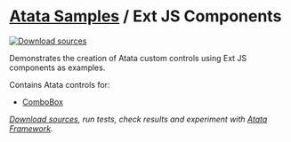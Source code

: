 # [Atata Samples](https://github.com/atata-framework/atata-samples) / Ext JS Components

[![Download sources](https://img.shields.io/badge/Download-sources-brightgreen.svg)](https://github.com/atata-framework/atata-samples/raw/main/_archives/ExtJS.zip)

Demonstrates the creation of Atata custom controls using Ext JS components as examples.

Contains Atata controls for:

- [ComboBox](https://docs.sencha.com/extjs/7.3.1/classic/Ext.form.field.ComboBox.html)

*[Download sources](https://github.com/atata-framework/atata-samples/raw/main/_archives/ExtJS.zip), run tests, check results and experiment with [Atata Framework](https://atata.io).*
